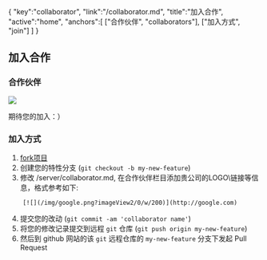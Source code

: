 {
   "key":"collaborator",
   "link":"/collaborator.md",
	"title":"加入合作",
	"active":"home",
	"anchors":[
		["合作伙伴", "collaborators"], 
		["加入方式", "join"]
	]
}

加入合作
---
<a name="collaborators"></a>
### 合作伙伴

[![](/img/google.png?imageView2/0/w/200)](http://google.com)

期待您的加入：）

<a name="join"></a>
### 加入方式

1. [fork项目](https://github.com/h2object/h2o/fork)
2. 创建您的特性分支 (`git checkout -b my-new-feature`)
3. 修改 /server/collaborator.md, 在合作伙伴栏目添加贵公司的LOGO\链接等信息，格式参考如下:
````
	[![](/img/google.png?imageView2/0/w/200)](http://google.com)

````
4. 提交您的改动 (`git commit -am 'collaborator name'`)
4. 将您的修改记录提交到远程 `git` 仓库 (`git push origin my-new-feature`)
5. 然后到 github 网站的该 `git` 远程仓库的 `my-new-feature` 分支下发起 Pull Request
